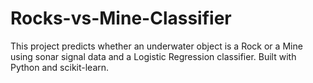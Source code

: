 # Rocks-vs-Mine-Classifier
This project predicts whether an underwater object is a Rock or a Mine  using sonar signal data and a Logistic Regression classifier. Built with Python and scikit-learn.
